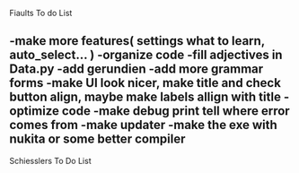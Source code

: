 Fiaults To do List

-make more features( settings what to learn, auto_select... )
-organize code
-fill adjectives in Data.py
-add gerundien
-add more grammar forms
-make UI look nicer, make title and check button align, maybe make labels allign with title
-optimize code
-make debug print tell where error comes from
-make updater
-make the exe with nukita or some better compiler
------------------------------------
Schiesslers To Do List
